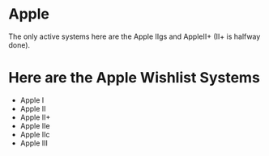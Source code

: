 # Apple
The only active systems here are the Apple IIgs and AppleII+ (II+ is halfway done).

# Here are the Apple Wishlist Systems
* Apple I
* Apple II
* Apple II+
* Apple IIe
* Apple IIc
* Apple III
